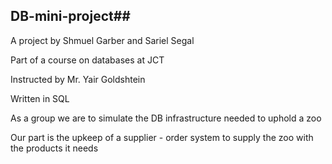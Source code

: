 ## DB-mini-project##

A project by Shmuel Garber and Sariel Segal

Part of a course on databases at JCT 

Instructed by Mr. Yair Goldshtein

Written in SQL


As a group we are to simulate the DB infrastructure needed to uphold a zoo

Our part is the upkeep of a supplier - order system to supply the zoo with the products it needs

